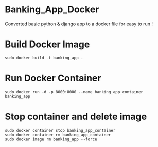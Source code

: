 # Banking_App_Docker
Converted basic python &amp; django app to a docker file for easy to run !


# Build Docker Image 
```
sudo docker build -t banking_app .
```

# Run Docker Container
```
sudo docker run -d -p 8000:8000 --name banking_app_container banking_app
```

# Stop container and delete image
```
sudo docker container stop banking_app_container
sudo docker container rm banking_app_container
sudo docker image rm banking_app --force


```
